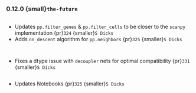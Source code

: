 ### 0.12.0 {small}`the-future`

```{rubric} Features
```
* Updates `pp.filter_genes` & `pp.filter_cells` to be closer to the `scanpy` implementation {pr}`324` {smaller}`S Dicks`
* Adds `nn_descent` algorithm for `pp.neighbors` {pr}`325` {smaller}`S Dicks`
```{rubric} Performance
```

```{rubric} Bug fixes
```
* Fixes a dtype issue with `decoupler` nets for optimal compatibility {pr}`331` {smaller}`S Dicks`

```{rubric} Misc
```
* Updates Notebooks {pr}`325` {smaller}`S Dicks`
